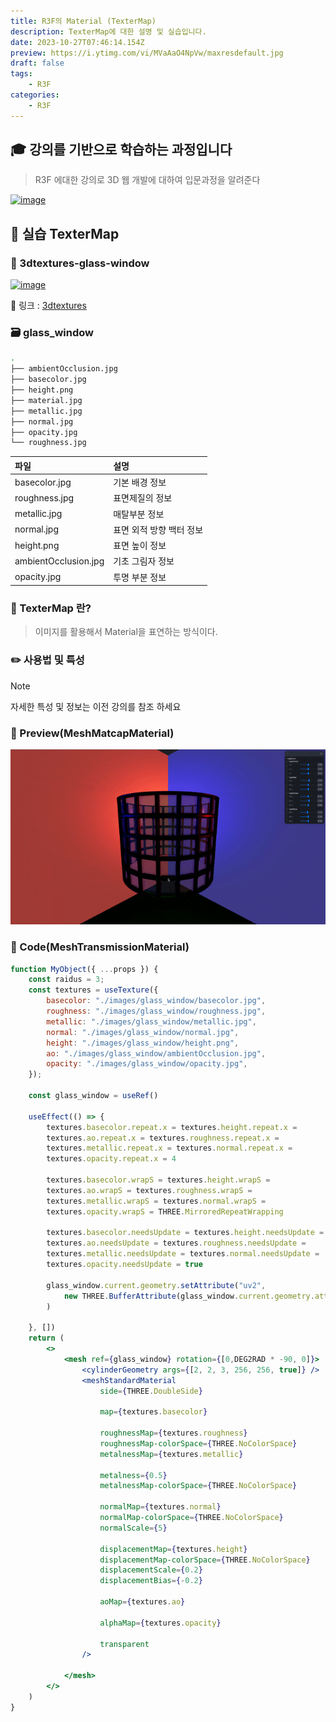 ```yaml
---
title: R3F의 Material (TexterMap)
description: TexterMap에 대한 설명 및 실습입니다.
date: 2023-10-27T07:46:14.154Z
preview: https://i.ytimg.com/vi/MVaAaO4NpVw/maxresdefault.jpg
draft: false
tags:
    - R3F
categories:
    - R3F
---
```


## 🎓 강의를 기반으로 학습하는 과정입니다

> R3F 에대한 강의로 3D 웹 개발에 대하여 입문과정을 알려준다

[![image](https://i.ytimg.com/vi/MVaAaO4NpVw/maxresdefault.jpg)](https://www.youtube.com/watch?v=Sg6OcVxe64k&list=PLe6NQuuFBu7HUeJkowKRkLWwkdOlhwrje&index=9)

## 📔 실습 TexterMap

### 🚀 3dtextures-glass-window

[![image](https://i0.wp.com/3dtextures.me/wp-content/uploads/2020/07/Material_1588.jpg?fit=600%2C800&ssl=1)](https://3dtextures.me/2020/07/15/glass-window-002/)

🔗 링크 : [3dtextures](https://3dtextures.me/2020/07/15/glass-window-002/)

### 🗃️ glass_window

```Bash
.
├── ambientOcclusion.jpg
├── basecolor.jpg
├── height.png
├── material.jpg
├── metallic.jpg
├── normal.jpg
├── opacity.jpg
└── roughness.jpg
```

| 파일 | 설명 |
| :-- | :-- |
| basecolor.jpg | 기본 배경 정보 |
| roughness.jpg | 표면제질의 정보 |
| metallic.jpg | 매탈부분 정보 |
| normal.jpg | 표면 외적 방향 백터 정보 |
| height.png | 표면 높이 정보 |
| ambientOcclusion.jpg | 기초 그림자 정보 |
| opacity.jpg | 투명 부분 정보 |

### 📝 TexterMap 란?
>
> 이미지를 활용해서 Material을 표연하는 방식이다.  

### ✏️ 사용법 및 특성

> [!NOTE]  
> 자세한 특성 및 정보는 이전 강의를 참조 하세요

### 👀 Preview(MeshMatcapMaterial)

![image](./assets/TexterMap.gif)

### 🍝 Code(MeshTransmissionMaterial)

```jsx
function MyObject({ ...props }) {
    const raidus = 3;
    const textures = useTexture({
        basecolor: "./images/glass_window/basecolor.jpg",
        roughness: "./images/glass_window/roughness.jpg",
        metallic: "./images/glass_window/metallic.jpg",
        normal: "./images/glass_window/normal.jpg",
        height: "./images/glass_window/height.png",
        ao: "./images/glass_window/ambientOcclusion.jpg",
        opacity: "./images/glass_window/opacity.jpg",
    });

    const glass_window = useRef()

    useEffect(() => {
        textures.basecolor.repeat.x = textures.height.repeat.x = 
        textures.ao.repeat.x = textures.roughness.repeat.x =
        textures.metallic.repeat.x = textures.normal.repeat.x = 
        textures.opacity.repeat.x = 4

        textures.basecolor.wrapS = textures.height.wrapS = 
        textures.ao.wrapS = textures.roughness.wrapS =
        textures.metallic.wrapS = textures.normal.wrapS = 
        textures.opacity.wrapS = THREE.MirroredRepeatWrapping
        
        textures.basecolor.needsUpdate = textures.height.needsUpdate = 
        textures.ao.needsUpdate = textures.roughness.needsUpdate =
        textures.metallic.needsUpdate = textures.normal.needsUpdate = 
        textures.opacity.needsUpdate = true

        glass_window.current.geometry.setAttribute("uv2", 
            new THREE.BufferAttribute(glass_window.current.geometry.attributes.uv.array, 2)
        )

    }, [])
    return (
        <>
            <mesh ref={glass_window} rotation={[0,DEG2RAD * -90, 0]}>
                <cylinderGeometry args={[2, 2, 3, 256, 256, true]} />
                <meshStandardMaterial
                    side={THREE.DoubleSide}

                    map={textures.basecolor}

                    roughnessMap={textures.roughness}
                    roughnessMap-colorSpace={THREE.NoColorSpace}
                    metalnessMap={textures.metallic}

                    metalness={0.5}
                    metalnessMap-colorSpace={THREE.NoColorSpace}
        
                    normalMap={textures.normal}
                    normalMap-colorSpace={THREE.NoColorSpace}
                    normalScale={5}

                    displacementMap={textures.height}
                    displacementMap-colorSpace={THREE.NoColorSpace}
                    displacementScale={0.2}
                    displacementBias={-0.2}

                    aoMap={textures.ao}

                    alphaMap={textures.opacity}
                    
                    transparent
                />

            </mesh>
        </>
    )
}
```
